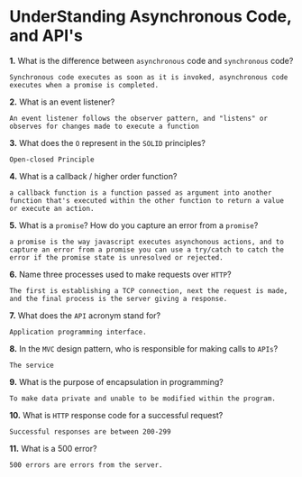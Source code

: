 # UnderStanding Asynchronous Code, and API's

**1.** What is the difference between `asynchronous` code and `synchronous` code?
<!-- enter you answer in the space below -->
```
Synchronous code executes as soon as it is invoked, asynchronous code executes when a promise is completed.
```
**2.** What is an event listener?
<!-- enter you answer in the space below -->
```
An event listener follows the observer pattern, and "listens" or observes for changes made to execute a function
```
**3.** What does the `O` represent in the `SOLID` principles?
<!-- enter you answer in the space below -->
```
Open-closed Principle
```
**4.** What is a callback / higher order function?
<!-- enter you answer in the space below -->
```
a callback function is a function passed as argument into another function that's executed within the other function to return a value or execute an action.
```
**5.** What is a `promise`? How do you capture an error from a `promise`?
<!-- enter you answer in the space below -->
```
a promise is the way javascript executes asynchonous actions, and to capture an error from a promise you can use a try/catch to catch the error if the promise state is unresolved or rejected.
```
**6.** Name three processes used to make requests over `HTTP`?
<!-- enter you answer in the space below -->
```
The first is establishing a TCP connection, next the request is made, and the final process is the server giving a response.
```
**7.** What does the `API` acronym stand for?
<!-- enter you answer in the space below -->
```
Application programming interface.
```
**8.** In the `MVC` design pattern, who is responsible for making calls to `APIs`?
<!-- enter you answer in the space below -->
```
The service
```
**9.** What is the purpose of encapsulation in programming?
<!-- enter you answer in the space below -->
```
To make data private and unable to be modified within the program.
```
**10.** What is `HTTP` response code for a successful request?
<!-- enter you answer in the space below -->
```
Successful responses are between 200-299
```
**11.** What is a 500 error?
<!-- enter you answer in the space below -->
```
500 errors are errors from the server.
```